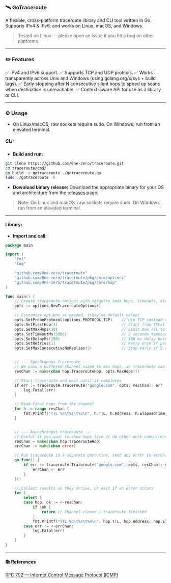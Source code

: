 ### 🛰️ GoTraceroute

A flexible, cross-platform traceroute library and CLI tool written in Go.
Supports IPv4 & IPv6, and works on Linux, macOS, and Windows.
> Tested on Linux — please open an issue if you hit a bug on other platforms.


---

### ✏️ Features

✅ IPv4 and IPv6 support.
✅ Supports TCP and UDP protcols.
✅ Works transparently across Unix and Windows (using golang.org/x/sys + build tags).
✅ Early stopping after N consecutive silent hops to speed up scans when destination is unreachable.
✅ Context-aware API for use as a library or CLI.


---

### ⚙️ Usage
- On Linux/macOS, raw sockets require sudo.
On Windows, run from an elevated terminal.

##### CLI:

- **Build and run:**

```bash
git clone https://github.com/0ne-zero/traceroute.git
cd traceroute/cmd/
go build -o gotraceroute ./gotraceroute.go
sudo ./gotraceroute -h
```
- **Download binary release:** Download the appropriate binary for your OS and architecture from the [releases](https://github.com/0ne-zero/traceroute/releases) page.
> Note: On Linux and macOS, raw sockets require sudo.
On Windows, run from an elevated terminal.




---

#### Library:

- **Import and call:**

```go
package main

import (
	"fmt"
	"log"

	"github.com/0ne-zero/traceroute"
	"github.com/0ne-zero/traceroute/pkg/core/options"
	"github.com/0ne-zero/traceroute/pkg/core/hop"
)

func main() {
	// Create traceroute options with defaults (max hops, timeouts, etc.)
	opts := options.NewTracerouteOptions()

	// Customize options as needed, (they've default value)
    opts.SetProbeProtocol(options.PROTOCOL_TCP)    // Use TCP instead of default UDP
	opts.SetFirstHop(1)                            // Start from TTL=1
	opts.SetMaxHops(30)                            // Limit max TTL to 30 hops
	opts.SetTimeoutMs(5000)                        // 2 seconds timeout per probe
	opts.SetDelayMs(100)                           // 100 ms delay between probes
	opts.SetRetries(1)                             // Retry once if probe fails
    opts.SetMaxConsecutiveNoReplies(5)             // Stop early if 5 consecutive TTL probes get no replies (no ICMP or TCP response)


	// --- Synchronous traceroute ---
	// We pass a buffered channel sized to max hops, so traceroute can send results without blocking
	resChan := make(chan hop.TracerouteHop, opts.MaxHops())

	// Start traceroute and wait until it completes
	if err := traceroute.Traceroute("google.com", opts, resChan); err != nil {
		log.Fatal(err)
	}

	// Read final hops from the channel
	for h := range resChan {
		fmt.Printf("TTL %d\t%s\t%v\n", h.TTL, h.Address, h.ElapsedTime)
	}


	// --- Asynchronous traceroute ---
	// Useful if you want to show hops live or do other work concurrently
	resChan = make(chan hop.TracerouteHop)
	errChan := make(chan error)

	// Run traceroute in a separate goroutine, send any error to errChan
	go func() {
		if err := traceroute.Traceroute("google.com", opts, resChan); err != nil {
			errChan <- err
		}
	}()

	// Collect results as they arrive, or exit if an error occurs
	for {
		select {
		case hop, ok := <-resChan:
			if !ok {
				return // Channel closed → traceroute finished
			}
			fmt.Printf("TTL %d\t%s\t%v\n", hop.TTL, hop.Address, hop.ElapsedTime)
		case err := <-errChan:
			log.Fatal(err)
		}
	}
}

```

---

#### 📚 References

[RFC 792 — Internet Control Message Protocol (ICMP)](https://datatracker.ietf.org/doc/html/rfc792)
